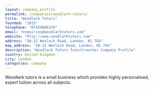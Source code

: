 ```yaml
---
layout: company_profile
permalink: /companies/woodlark-tutors/
title: "Woodlark Tutors"
founded: "2015"
telephone: "07454806229"
email: "enquiries@woodlarktutors.com"
website: "http://www.woodlarktutors.com"
address: "20-22 Wenlock Road, London, N1 7GU"
map_address: "20-22 Wenlock Road, London, N1 7GU"
description: "Woodlark Tutors TutorCruncher Company Profile"
country: United Kingdom
city: London
categories: company
---
```

Woodlark tutors is a small business which provides highly personalised, expert tuition across all subjects. 